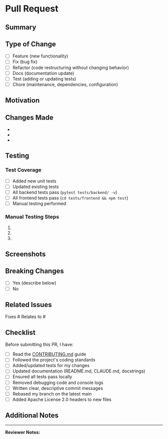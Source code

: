 # Pull Request

## Summary
<!-- Briefly describe what this PR does in 1-3 sentences -->

## Type of Change
<!-- Mark the relevant option with an 'x' -->

- [ ] Feature (new functionality)
- [ ] Fix (bug fix)
- [ ] Refactor (code restructuring without changing behavior)
- [ ] Docs (documentation update)
- [ ] Test (adding or updating tests)
- [ ] Chore (maintenance, dependencies, configuration)

## Motivation
<!-- Why is this change needed? What problem does it solve? -->

## Changes Made
<!-- List the main changes in this PR -->

-
-
-

## Testing

### Test Coverage
<!-- Describe how you tested these changes -->

- [ ] Added new unit tests
- [ ] Updated existing tests
- [ ] All backend tests pass (`pytest tests/backend/ -v`)
- [ ] All frontend tests pass (`cd tests/frontend && npm test`)
- [ ] Manual testing performed

### Manual Testing Steps
<!-- How can reviewers verify this works? -->

1.
2.
3.

## Screenshots
<!-- For UI changes, include before/after screenshots -->

## Breaking Changes
<!-- Does this PR introduce any breaking changes? -->

- [ ] Yes (describe below)
- [ ] No

<!-- If yes, describe the breaking changes and migration path -->

## Related Issues
<!-- Link to related GitHub issues -->

Fixes #
Relates to #

## Checklist

Before submitting this PR, I have:

- [ ] Read the [CONTRIBUTING.md](../CONTRIBUTING.md) guide
- [ ] Followed the project's coding standards
- [ ] Added/updated tests for my changes
- [ ] Updated documentation (README.md, CLAUDE.md, docstrings)
- [ ] Ensured all tests pass locally
- [ ] Removed debugging code and console logs
- [ ] Written clear, descriptive commit messages
- [ ] Rebased my branch on the latest main
- [ ] Added Apache License 2.0 headers to new files

## Additional Notes
<!-- Any other information reviewers should know -->

---

**Reviewer Notes:**
<!-- Maintainers: Add any review comments or decisions here -->

